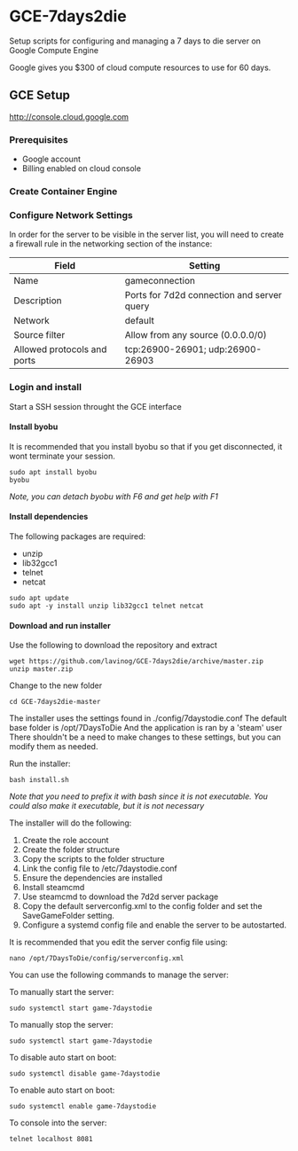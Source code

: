 # GCE-7days2die
Setup scripts for configuring and managing a 7 days to die server on Google Compute Engine

Google gives you $300 of cloud compute resources to use for 60 days.


## GCE Setup
http://console.cloud.google.com

### Prerequisites
* Google account
* Billing enabled on cloud console

### Create Container Engine


### Configure Network Settings
In order for the server to be visible in the server list, you will need to create a firewall rule in the networking section of the instance:

Field|Setting
---|---
Name|gameconnection
Description|Ports for 7d2d connection and server query
Network|default
Source filter|Allow from any source (0.0.0.0/0)
Allowed protocols and ports|tcp:26900-26901; udp:26900-26903

### Login and install
Start a SSH session throught the GCE interface

#### Install byobu
It is recommended that you install byobu so that if you get disconnected, it wont terminate your session.
```
sudo apt install byobu
byobu
```
*Note, you can detach byobu with F6 and get help with F1*

#### Install dependencies
The following packages are required:
* unzip
* lib32gcc1
* telnet
* netcat

```
sudo apt update
sudo apt -y install unzip lib32gcc1 telnet netcat

```

#### Download and run installer
Use the following to download the repository and extract
```
wget https://github.com/lavinog/GCE-7days2die/archive/master.zip
unzip master.zip

```
Change to the new folder
```
cd GCE-7days2die-master
```


The installer uses the settings found in ./config/7daystodie.conf
The default base folder is /opt/7DaysToDie
And the application is ran by a 'steam' user
There shouldn't be a need to make changes to these settings, but you can modify them as needed.

Run the installer:
```
bash install.sh
```
*Note that you need to prefix it with bash since it is not executable.*
*You could also make it executable, but it is not necessary*


The installer will do the following:

1. Create the role account
2. Create the folder structure
3. Copy the scripts to the folder structure
4. Link the config file to /etc/7daystodie.conf
5. Ensure the dependencies are installed
6. Install steamcmd
7. Use steamcmd to download the 7d2d server package
8. Copy the default serverconfig.xml to the config folder and set the SaveGameFolder setting.
9. Configure a systemd config file and enable the server to be autostarted.

It is recommended that you edit the server config file using:
   ```
   nano /opt/7DaysToDie/config/serverconfig.xml
   ```

You can use the following commands to manage the server:

To manually start the server:
   ```
   sudo systemctl start game-7daystodie
   ```

To manually stop the server:
   ```
   sudo systemctl start game-7daystodie
   ```

To disable auto start on boot:
   ```
   sudo systemctl disable game-7daystodie
   ```

To enable auto start on boot:
   ```
   sudo systemctl enable game-7daystodie
   ```

To console into the server:
   ```
   telnet localhost 8081
   ```



